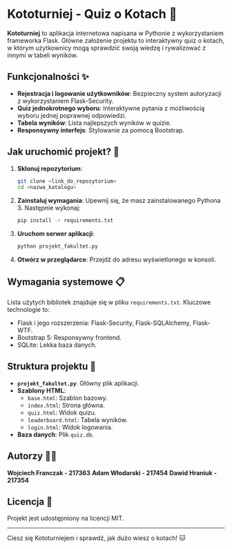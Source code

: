 
# Kototurniej - Quiz o Kotach 🐾
**Kototurniej** to aplikacja internetowa napisana w Pythonie z wykorzystaniem frameworka Flask. Główne założenie projektu to interaktywny quiz o kotach, w którym użytkownicy mogą sprawdzić swoją wiedzę i rywalizować z innymi w tabeli wyników.

## Funkcjonalności ✨
- **Rejestracja i logowanie użytkowników**: Bezpieczny system autoryzacji z wykorzystaniem Flask-Security.
- **Quiz jednokrotnego wyboru**: Interaktywne pytania z możliwością wyboru jednej poprawnej odpowiedzi.
- **Tabela wyników**: Lista najlepszych wyników w quizie.
- **Responsywny interfejs**: Stylowanie za pomocą Bootstrap.

## Jak uruchomić projekt? 🚀
1. **Sklonuj repozytorium**:
   ```bash
   git clone <link_do_repozytorium>
   cd <nazwa_katalogu>
   ```

2. **Zainstaluj wymagania**:
   Upewnij się, że masz zainstalowanego Pythona 3. Następnie wykonaj:
   ```bash
   pip install -r requirements.txt
   ```

3. **Uruchom serwer aplikacji**:
   ```bash
   python projekt_fakultet.py
   ```

4. **Otwórz w przeglądarce**:
   Przejdź do adresu wyświetlonego w konsoli.

## Wymagania systemowe 📋
Lista użytych bibliotek znajduje się w pliku `requirements.txt`. Kluczowe technologie to:
- Flask i jego rozszerzenia: Flask-Security, Flask-SQLAlchemy, Flask-WTF.
- Bootstrap 5: Responsywny frontend.
- SQLite: Lekka baza danych.

## Struktura projektu 📂
- **`projekt_fakultet.py`**: Główny plik aplikacji.
- **Szablony HTML**:
  - `base.html`: Szablon bazowy.
  - `index.html`: Strona główna.
  - `quiz.html`: Widok quizu.
  - `leaderboard.html`: Tabela wyników.
  - `login.html`: Widok logowania.
- **Baza danych**: Plik `quiz.db`.

## Autorzy 👨‍💻
**Wojciech Franczak - 217363**
**Adam Włodarski - 217454**
**Dawid Hraniuk - 217354**

## Licencja 📄
Projekt jest udostępniony na licencji MIT.

---

Ciesz się Kototurniejem i sprawdź, jak dużo wiesz o kotach! 🐱
